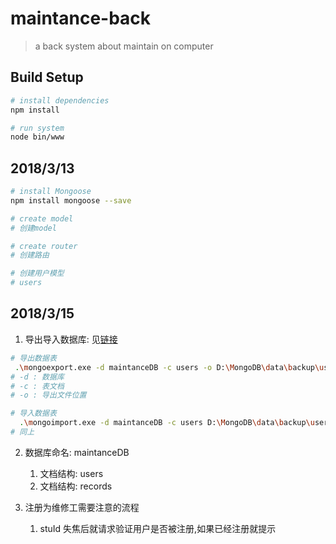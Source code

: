 # maintance-back

> a back system about maintain on computer

## Build Setup

``` bash
# install dependencies
npm install

# run system
node bin/www
```

## 2018/3/13

``` bash
# install Mongoose
npm install mongoose --save

# create model
# 创建model

# create router
# 创建路由

# 创建用户模型
# users
```

## 2018/3/15

1. 导出导入数据库: 见[链接](http://blog.csdn.net/djy37010/article/details/69388890)

```bash
# 导出数据表
 .\mongoexport.exe -d maintanceDB -c users -o D:\MongoDB\data\backup\users.json
# -d : 数据库
# -c : 表文档
# -o : 导出文件位置

# 导入数据表
  .\mongoimport.exe -d maintanceDB -c users D:\MongoDB\data\backup\users.json
# 同上
```

2. 数据库命名: maintanceDB
    1. 文档结构: users
    2. 文档结构: records

3. 注册为维修工需要注意的流程
    1. stuId 失焦后就请求验证用户是否被注册,如果已经注册就提示